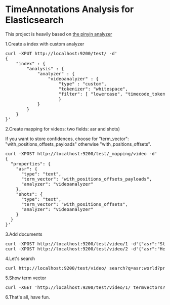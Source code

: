 TimeAnnotations Analysis for Elasticsearch
==================================

This project is heavily based on [the pinyin analyzer](https://github.com/medcl/elasticsearch-analysis-pinyin)

1.Create a index with custom analyzer
<pre>
curl -XPUT http://localhost:9200/test/ -d'
{
    "index" : {
        "analysis" : {
            "analyzer" : {
                "videoanalyzer" : {
                    "type" : "custom",
                    "tokenizer": "whitespace",
                    "filter": [ "lowercase", "timecode_tokenfilter"]
                    }
            }
        }
    }
}'
</pre>

2.Create mapping for videos: two fields: asr and shots)

If you want to store confidences, choose for "term_vector": "with_positions_offsets_payloads" otherwise 
"with_positions_offsets".

<pre>
curl -XPOST http://localhost:9200/test/_mapping/video -d'
{
  "properties": {
    "asr": {
      "type": "text",
      "term_vector": "with_positions_offsets_payloads",
      "analyzer": "videoanalyzer"
    },
    "shots": {
      "type": "text",
      "term_vector": "with_positions_offsets",
      "analyzer": "videoanalyzer"
    }
  }
}'
</pre>

3.Add documents
<pre>
curl -XPOST http://localhost:9200/test/video/1 -d'{"asr":"Star|12|14 Wars|14|15", "shots": "s|123|124 s|240|250"}'
curl -XPOST http://localhost:9200/test/video/2 -d'{"asr":"Hello|12|14 World|14|15", "shots": "s|123|124 s|124|213"}'
</pre>

4.Let's search
<pre>
curl http://localhost:9200/test/video/_search?q=asr:world?pretty=true
</pre>

5.Show term vector
<pre>
curl -XGET 'http://localhost:9200/test/video/1/_termvectors?pretty=true'
</pre>


6.That's all, have fun.
